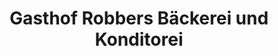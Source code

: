 ---
title: "Gasthof Robbers Bäckerei und Konditorei"
url: /haren-ems/gasthof-robbers-baeckerei-und-konditorei/
shop: Bäckerei
---